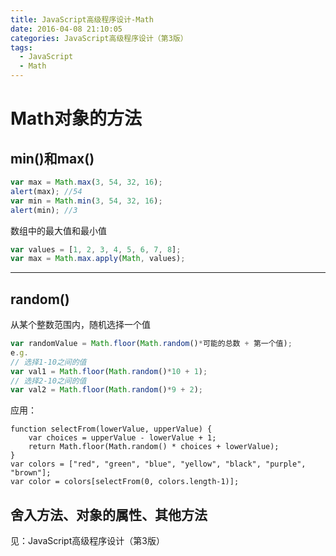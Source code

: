 ```yaml
---
title: JavaScript高级程序设计-Math
date: 2016-04-08 21:10:05
categories: JavaScript高级程序设计（第3版）
tags: 
  - JavaScript
  - Math
---
```

# Math对象的方法

## **min()和max()**
```javascript
var max = Math.max(3, 54, 32, 16);
alert(max); //54
var min = Math.min(3, 54, 32, 16);
alert(min); //3
```
数组中的最大值和最小值
```javascript
var values = [1, 2, 3, 4, 5, 6, 7, 8];
var max = Math.max.apply(Math, values);
```

***

<!--more-->

## **random()**
从某个整数范围内，随机选择一个值
```javascript
var randomValue = Math.floor(Math.random()*可能的总数 + 第一个值);
e.g.
// 选择1-10之间的值
var val1 = Math.floor(Math.random()*10 + 1);
// 选择2-10之间的值
var val2 = Math.floor(Math.random()*9 + 2);
```
应用：
```javacript
function selectFrom(lowerValue, upperValue) {
	var choices = upperValue - lowerValue + 1;
	return Math.floor(Math.random() * choices + lowerValue);
}
var colors = ["red", "green", "blue", "yellow", "black", "purple", "brown"];
var color = colors[selectFrom(0, colors.length-1)];
```

## **舍入方法、对象的属性、其他方法**
见：JavaScript高级程序设计（第3版）
